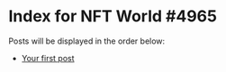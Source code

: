 # Index for NFT World #4965
Posts will be displayed in the order below:

- [Your first post](./001-first.md)

